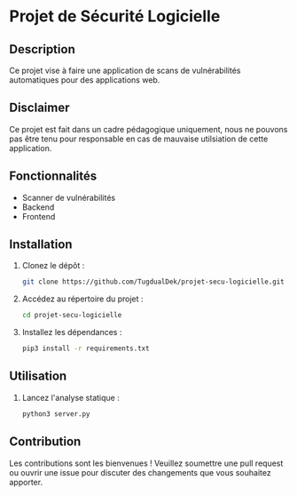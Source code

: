 # Projet de Sécurité Logicielle

## Description

Ce projet vise à faire une application de scans de vulnérabilités automatiques pour des applications web.

## Disclaimer

Ce projet est fait dans un cadre pédagogique uniquement, nous ne pouvons pas être tenu pour responsable en cas de mauvaise utilsiation de cette application.

## Fonctionnalités

- Scanner de vulnérabilités
- Backend
- Frontend

## Installation

1. Clonez le dépôt :
   ```bash
   git clone https://github.com/TugdualDek/projet-secu-logicielle.git
   ```
2. Accédez au répertoire du projet :
   ```bash
   cd projet-secu-logicielle
   ```
3. Installez les dépendances :
   ```bash
   pip3 install -r requirements.txt
   ```

## Utilisation

1. Lancez l'analyse statique :
   ```bash
   python3 server.py
   ```

## Contribution

Les contributions sont les bienvenues ! Veuillez soumettre une pull request ou ouvrir une issue pour discuter des changements que vous souhaitez apporter.
